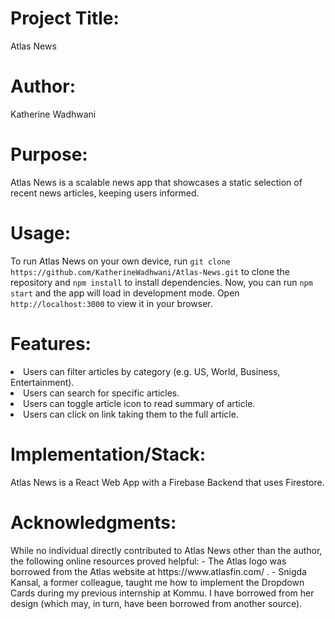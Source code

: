 # Project Title:
   <p>Atlas News</p>

# Author:
  <p>Katherine Wadhwani</p>

# Purpose: 
<p>Atlas News is a scalable news app that showcases a static selection of recent news articles, keeping users informed.</p>

# Usage: 
<p>To run Atlas News on your own device, run <code>git clone https://github.com/KatherineWadhwani/Atlas-News.git</code> to clone the repository and <code>npm install</code> to install dependencies. Now, you can run <code>npm start</code> and the app will load in development mode. Open <code>http://localhost:3000</code> to view it in your browser. </p> 


# Features:
   <li>Users can filter articles by category (e.g. US, World, Business, Entertainment).
   <li>Users can search for specific articles.
   <li>Users can toggle article icon to read summary of article.
   <li>Users can click on link taking them to the full article.

# Implementation/Stack:
   <p>Atlas News is a React Web App with a Firebase Backend that uses Firestore.</p>

# Acknowledgments:
<p> While no individual directly contributed to Atlas News other than the author, the following online resources proved helpful:
        - The Atlas logo was borrowed from the Atlas website at https://www.atlasfin.com/ .
        - Snigda Kansal, a former colleague, taught me how to implement the Dropdown Cards during my previous internship at Kommu. I have borrowed from her design (which may, in turn, have been borrowed from another source). </p>

